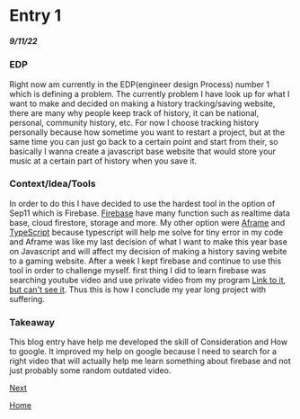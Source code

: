 # Entry 1
##### 9/11/22

### EDP
Right now am currently in the EDP(engineer design Process) number 1 which is defining a problem. The currently problem I have look up for what I want to make and decided on making a history tracking/saving website, there are many why people keep track of history, it can be national, personal, community history, etc. For now I choose tracking history personally because how sometime you want to restart a project, but at the same time you can just go back to a certain point and start from their, so basically I wanna create a javascript base website that would store your music at a certain part of history when you save it.

### Context/Idea/Tools
In order to do this I have decided to use the hardest tool in the option of Sep11 which is Firebase. [Firebase](https://firebase.google.com/) have many function such as realtime data base, cloud firestore, storage and more. My other option were [Aframe](https://aframe.io/) and [TypeScript](https://www.typescriptlang.org/) because typescript will help me solve for tiny error in my code and Aframe was like my last decision of what I want to make this year base on Javascript and will affect my decision of making a history saving webite to a gaming website. After a week I kept firebase and continue to use this tool in order to challenge myself. first thing I did to learn firebase was searching youtube video and use private video from my program [Link to it, but can't see it](https://allstarcode-org-education.zoom.us/rec/share/aYgYRATkk0cHse_E05JOEcpkazjB9SdEsgkULZcE2x4W3YhJ4wBlLOn6uev-wC4Q.zXeHSOVZAZH84Zlg?startTime=1660051809000). Thus this is how I conclude my year long project with suffering.

### Takeaway
This blog entry have help me developed the skill of Consideration and How to google. It improved my help on google because I need to search for a right video that will actually help me learn something about firebase and not just probably some random outdated video. 

[Next](entry02.md)

[Home](../README.md)
